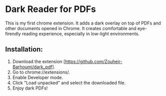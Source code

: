# Dark Reader for PDFs

This is my first chrome extension. It adds a dark overlay on top of PDFs and other documents opened in Chrome.
It creates comfortable and eye-firendly reading experience, especially in low-light environments.

## Installation:

1. Download the extension [https://github.com/Zouheir-Barhoumi/dark_pdf].
2. Go to chrome://extensions/.
3. Enable Developer mode.
4. Click "Load unpacked" and select the downloaded file.
5. Enjoy dark PDFs!
